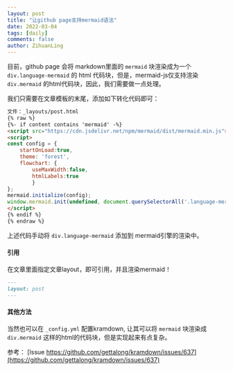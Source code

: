 ```yaml
---
layout: post
title: "让github page支持mermaid语法"
date: 2022-03-04
tags: [daily]
comments: false
author: ZihuanLing
---
```


目前，github page 会将 markdown里面的 `mermaid` 块渲染成为一个 `div.language-mermaid` 的 html 代码块，但是，mermaid-js仅支持渲染 `div.mermaid` 的html代码块，因此，我们需要做一点处理。

<!-- more -->

我们只需要在文章模板的末尾，添加如下转化代码即可：
```markdown
文件：_layouts/post.html
{% raw %}
{%- if content contains 'mermaid' -%}
<script src="https://cdn.jsdelivr.net/npm/mermaid/dist/mermaid.min.js"></script>
<script>
const config = {
    startOnLoad:true,
    theme: 'forest',
    flowchart: {
        useMaxWidth:false,
        htmlLabels:true
        }
};
mermaid.initialize(config);
window.mermaid.init(undefined, document.querySelectorAll('.language-mermaid'));
</script>
{% endif %}
{% endraw %}
```

上述代码手动将 `div.language-mermaid` 添加到 mermaid引擎的渲染中。

#### 引用

在文章里面指定文章layout，即可引用，并且渲染mermaid！
```markdown
---
layout: post
---
```

#### 其他方法

当然也可以在 `_config.yml` 配置kramdown, 让其可以将 `mermaid` 块渲染成 `div.mermaid` 这样的html的代码块，但是实现起来有点复杂。

参考： [Issue https://github.com/gettalong/kramdown/issues/637](https://github.com/gettalong/kramdown/issues/637)
